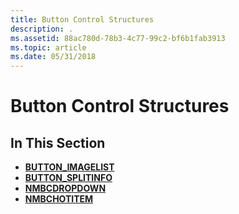```yaml
---
title: Button Control Structures
description: .
ms.assetid: 88ac780d-78b3-4c77-99c2-bf6b1fab3913
ms.topic: article
ms.date: 05/31/2018
---
```


# Button Control Structures

## In This Section

-   [**BUTTON\_IMAGELIST**](/windows/desktop/api/Commctrl/ns-commctrl-button_imagelist)
-   [**BUTTON\_SPLITINFO**](/windows/desktop/api/Commctrl/ns-commctrl-tagbutton_splitinfo)
-   [**NMBCDROPDOWN**](/windows/desktop/api/Commctrl/ns-commctrl-tagnmbcdropdown)
-   [**NMBCHOTITEM**](/windows/desktop/api/Commctrl/ns-commctrl-tagnmbchotitem)

 

 




